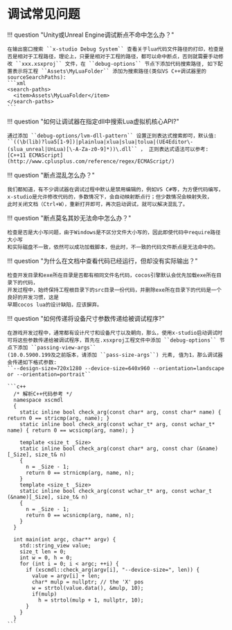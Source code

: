 # 调试常见问题

!!! question "Unity或Unreal Engine调试断点不命中怎么办？"

    在输出窗口搜索 ``x-studio Debug System`` 查看关于lua代码文件路径的打印，检查是否是相对于工程路径，理论上，只要是相对于工程的路径，都可以命中断点，否则就需要手动修改 ``xxx.xsxproj`` 文件，在 ``debug-options`` 节点下添加代码搜索路径, 如下配置表示将工程 ``Assets\MyLuaFolder`` 添加为搜索路径(类似VS C++调试器里的sourceSearchPaths):
    ```xml
    <search-paths>
      <item>Assets\MyLuaFolder</item>
    </search-paths>
    ```

!!! question "如何让调试器在指定dll中搜索Lua虚拟机核心API?"

    通过添加 ``debug-options/lvm-dll-pattern`` 设置正则表达式搜索即可，默认值: ``((\b(lib)?lua5[1-9])|plainlua|xlua|slua|tolua|(UE4Editor\-(slua_unreal|UnLua)[\-A-Za-z0-9]*))\.dll`` ， 正则表达式语法可以参考: [C++11 ECMAScript](http://www.cplusplus.com/reference/regex/ECMAScript/)

!!! question "断点混乱怎么办？"

    我们都知道，有不少调试器在调试过程中默认是禁用编辑的，例如VS C#等，为方便代码编写，
    x-studio是允许修改代码的，多数情况下，会自动映射断点行；但少数情况会映射失败，
    此时关闭文档（Ctrl+W），重新打开即可，再次启动调试，就可以解决混乱了。

!!! question "断点莫名其妙无法命中怎么办？"

    检查是否是大小写问题，由于Windows是不区分文件大小写的，因此即使代码中require路径大小写
    和实际磁盘不一致，依然可以成功加载脚本，但此时，不一致的代码文件断点是无法命中的。

!!! question "为什么在文档中查看代码已经运行，但却没有实际输出？"

    检查开发目录和exe所在目录是否都有相同文件名代码，cocos引擎默认会优先加载exe所在目录下的代码，
    开发过程中，始终保持工程根目录下的src目录一份代码，并删除exe所在目录下的代码是一个良好的开发习惯，这是
    早期cocos lua的设计缺陷，应该摒弃。

!!! question "如何传递将设备尺寸参数传递给被调试程序?"

    在游戏开发过程中，通常都有设计尺寸和设备尺寸以及朝向，那么，使用x-studio启动调试时
    可将这些参数传递给被调试程序，首先在.xsxproj工程文件中添加 ``debug-options`` 节点下添加 ``passing-view-args``
    (10.0.5900.199及之前版本，请添加 ``pass-size-args``) 元素, 值为1，那么调试器会传递如下格式参数:
    ``--design-size=720x1280 --device-size=640x960 --orientation=landscape or --orientation=portrait``

    ```c++
      /* 解析C++代码参考 */
      namespace xscmdl
      {
        static inline bool check_arg(const char* arg, const char* name) { return 0 == stricmp(arg, name); }
        static inline bool check_arg(const wchar_t* arg, const wchar_t* name) { return 0 == wcsicmp(arg, name); }
        
        template <size_t _Size>
        static inline bool check_arg(const char* arg, const char (&name)[_Size], size_t& n)
        {
          n = _Size - 1;
          return 0 == strnicmp(arg, name, n);
        }
        template <size_t _Size>
        static inline bool check_arg(const wchar_t* arg, const wchar_t (&name)[_Size], size_t& n)
        {
          n = _Size - 1;
          return 0 == wcsnicmp(arg, name, n);
        }
      }

      int main(int argc, char** argv) {
        std::string_view value;
        size_t len = 0;
        int w = 0, h = 0;
        for (int i = 0; i < argc; ++i) {
          if (xscmdl::check_arg(argv[i], "--device-size=", len)) {
            value = argv[i] + len;
            char* mulp = nullptr; // the 'X' pos
            w = strtol(value.data(), &mulp, 10);
            if(mulp)
              h = strtol(mulp + 1, nullptr, 10);
          }
        }
      }
    ```
